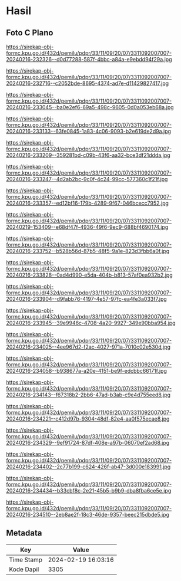 # Hasil

## Foto C Plano

https://sirekap-obj-formc.kpu.go.id/432d/pemilu/pdpr/33/11/09/20/07/3311092007007-20240216-232326--d0d77288-587f-4bbc-a84a-e9ebdd94f29a.jpg

https://sirekap-obj-formc.kpu.go.id/432d/pemilu/pdpr/33/11/09/20/07/3311092007007-20240216-232716--c2052bde-8695-4374-ad7e-d11429827417.jpg

https://sirekap-obj-formc.kpu.go.id/432d/pemilu/pdpr/33/11/09/20/07/3311092007007-20240216-233045--ba0e2ef6-69a5-498c-9605-0d0a053eb68a.jpg

https://sirekap-obj-formc.kpu.go.id/432d/pemilu/pdpr/33/11/09/20/07/3311092007007-20240216-233133--63fe0845-1a83-4c06-9093-b2e619de2d9a.jpg

https://sirekap-obj-formc.kpu.go.id/432d/pemilu/pdpr/33/11/09/20/07/3311092007007-20240216-233209--359281bd-c09b-43f6-aa32-bce3df21ddda.jpg

https://sirekap-obj-formc.kpu.go.id/432d/pemilu/pdpr/33/11/09/20/07/3311092007007-20240216-233247--4d2ab2bc-9c0f-4c24-99cc-577360c1f21f.jpg

https://sirekap-obj-formc.kpu.go.id/432d/pemilu/pdpr/33/11/09/20/07/3311092007007-20240216-233357--ed12bf16-179b-4289-9f67-046bcecc7952.jpg

https://sirekap-obj-formc.kpu.go.id/432d/pemilu/pdpr/33/11/09/20/07/3311092007007-20240219-153409--e68df47f-4936-49f6-9ec9-688bf4690174.jpg

https://sirekap-obj-formc.kpu.go.id/432d/pemilu/pdpr/33/11/09/20/07/3311092007007-20240216-233752--b528b56d-87b5-48f5-9a1e-823d3fbb6a0f.jpg

https://sirekap-obj-formc.kpu.go.id/432d/pemilu/pdpr/33/11/09/20/07/3311092007007-20240216-233828--0ad4d990-e5da-404b-b813-57af0ea932b2.jpg

https://sirekap-obj-formc.kpu.go.id/432d/pemilu/pdpr/33/11/09/20/07/3311092007007-20240216-233904--d9fabb76-4197-4e57-97fc-ea4fe3a033f7.jpg

https://sirekap-obj-formc.kpu.go.id/432d/pemilu/pdpr/33/11/09/20/07/3311092007007-20240216-233945--39e9946c-4708-4a20-9927-349e90bba954.jpg

https://sirekap-obj-formc.kpu.go.id/432d/pemilu/pdpr/33/11/09/20/07/3311092007007-20240216-234025--4ee967d2-f2ac-4027-971a-7010c02e530d.jpg

https://sirekap-obj-formc.kpu.go.id/432d/pemilu/pdpr/33/11/09/20/07/3311092007007-20240216-234058--b938677a-a20e-4151-be9f-edcbbc66171f.jpg

https://sirekap-obj-formc.kpu.go.id/432d/pemilu/pdpr/33/11/09/20/07/3311092007007-20240216-234143--f67318b2-2bb6-47ad-b3ab-c9e4d755eed8.jpg

https://sirekap-obj-formc.kpu.go.id/432d/pemilu/pdpr/33/11/09/20/07/3311092007007-20240216-234221--c412d97b-9304-48df-82e4-aa0f575ecae8.jpg

https://sirekap-obj-formc.kpu.go.id/432d/pemilu/pdpr/33/11/09/20/07/3311092007007-20240216-234329--9ef91724-87df-408e-a97b-06070ef2ad68.jpg

https://sirekap-obj-formc.kpu.go.id/432d/pemilu/pdpr/33/11/09/20/07/3311092007007-20240216-234402--2c77b199-c624-426f-ab47-3d000e183991.jpg

https://sirekap-obj-formc.kpu.go.id/432d/pemilu/pdpr/33/11/09/20/07/3311092007007-20240216-234434--b33cbf8c-2e21-45b5-b9b9-dba8fba6ce5e.jpg

https://sirekap-obj-formc.kpu.go.id/432d/pemilu/pdpr/33/11/09/20/07/3311092007007-20240216-234510--2eb8ae2f-18c3-46de-9357-beec215dbde5.jpg


## Metadata

| Key        | Value               |
| ---------- | ------------------- |
| Time Stamp | 2024-02-19 16:03:16 |
| Kode Dapil | 3305                |



